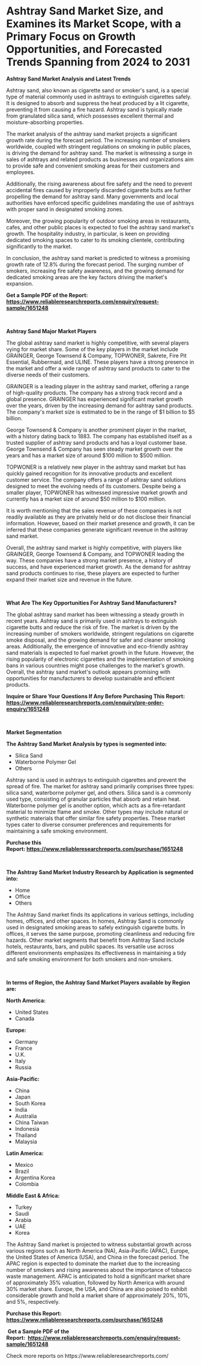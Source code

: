 <p><h1>Ashtray Sand Market Size, and Examines its Market Scope, with a Primary Focus on Growth Opportunities, and Forecasted Trends Spanning from 2024 to 2031</h1></p><p><strong>Ashtray Sand Market Analysis and Latest Trends</strong></p>
<p><p>Ashtray sand, also known as cigarette sand or smoker's sand, is a special type of material commonly used in ashtrays to extinguish cigarettes safely. It is designed to absorb and suppress the heat produced by a lit cigarette, preventing it from causing a fire hazard. Ashtray sand is typically made from granulated silica sand, which possesses excellent thermal and moisture-absorbing properties.</p><p>The market analysis of the ashtray sand market projects a significant growth rate during the forecast period. The increasing number of smokers worldwide, coupled with stringent regulations on smoking in public places, is driving the demand for ashtray sand. The market is witnessing a surge in sales of ashtrays and related products as businesses and organizations aim to provide safe and convenient smoking areas for their customers and employees.</p><p>Additionally, the rising awareness about fire safety and the need to prevent accidental fires caused by improperly discarded cigarette butts are further propelling the demand for ashtray sand. Many governments and local authorities have enforced specific guidelines mandating the use of ashtrays with proper sand in designated smoking zones.</p><p>Moreover, the growing popularity of outdoor smoking areas in restaurants, cafes, and other public places is expected to fuel the ashtray sand market's growth. The hospitality industry, in particular, is keen on providing dedicated smoking spaces to cater to its smoking clientele, contributing significantly to the market.</p><p>In conclusion, the ashtray sand market is predicted to witness a promising growth rate of 12.8% during the forecast period. The surging number of smokers, increasing fire safety awareness, and the growing demand for dedicated smoking areas are the key factors driving the market's expansion.</p></p>
<p><strong>Get a Sample PDF of the Report:&nbsp; <a href="https://www.reliableresearchreports.com/enquiry/request-sample/1651248">https://www.reliableresearchreports.com/enquiry/request-sample/1651248</a></strong></p>
<p>&nbsp;</p>
<p><strong>Ashtray Sand Major Market Players</strong></p>
<p><p>The global ashtray sand market is highly competitive, with several players vying for market share. Some of the key players in the market include GRAINGER, George Townsend & Company, TOPWONER, Sakrete, Fire Pit Essential, Rubbermaid, and ULINE. These players have a strong presence in the market and offer a wide range of ashtray sand products to cater to the diverse needs of their customers.</p><p>GRAINGER is a leading player in the ashtray sand market, offering a range of high-quality products. The company has a strong track record and a global presence. GRAINGER has experienced significant market growth over the years, driven by the increasing demand for ashtray sand products. The company's market size is estimated to be in the range of $1 billion to $5 billion.</p><p>George Townsend & Company is another prominent player in the market, with a history dating back to 1883. The company has established itself as a trusted supplier of ashtray sand products and has a loyal customer base. George Townsend & Company has seen steady market growth over the years and has a market size of around $100 million to $500 million.</p><p>TOPWONER is a relatively new player in the ashtray sand market but has quickly gained recognition for its innovative products and excellent customer service. The company offers a range of ashtray sand solutions designed to meet the evolving needs of its customers. Despite being a smaller player, TOPWONER has witnessed impressive market growth and currently has a market size of around $50 million to $100 million.</p><p>It is worth mentioning that the sales revenue of these companies is not readily available as they are privately held or do not disclose their financial information. However, based on their market presence and growth, it can be inferred that these companies generate significant revenue in the ashtray sand market.</p><p>Overall, the ashtray sand market is highly competitive, with players like GRAINGER, George Townsend & Company, and TOPWONER leading the way. These companies have a strong market presence, a history of success, and have experienced market growth. As the demand for ashtray sand products continues to rise, these players are expected to further expand their market size and revenue in the future.</p></p>
<p>&nbsp;</p>
<p><strong>What Are The Key Opportunities For Ashtray Sand Manufacturers?</strong></p>
<p><p>The global ashtray sand market has been witnessing a steady growth in recent years. Ashtray sand is primarily used in ashtrays to extinguish cigarette butts and reduce the risk of fire. The market is driven by the increasing number of smokers worldwide, stringent regulations on cigarette smoke disposal, and the growing demand for safer and cleaner smoking areas. Additionally, the emergence of innovative and eco-friendly ashtray sand materials is expected to fuel market growth in the future. However, the rising popularity of electronic cigarettes and the implementation of smoking bans in various countries might pose challenges to the market's growth. Overall, the ashtray sand market's outlook appears promising with opportunities for manufacturers to develop sustainable and efficient products.</p></p>
<p><strong>Inquire or Share Your Questions If Any Before Purchasing This Report: <a href="https://www.reliableresearchreports.com/enquiry/pre-order-enquiry/1651248">https://www.reliableresearchreports.com/enquiry/pre-order-enquiry/1651248</a></strong></p>
<p>&nbsp;</p>
<p><strong>Market Segmentation</strong></p>
<p><strong>The Ashtray Sand Market Analysis by types is segmented into:</strong></p>
<p><ul><li>Silica Sand</li><li>Waterborne Polymer Gel</li><li>Others</li></ul></p>
<p><p>Ashtray sand is used in ashtrays to extinguish cigarettes and prevent the spread of fire. The market for ashtray sand primarily comprises three types: silica sand, waterborne polymer gel, and others. Silica sand is a commonly used type, consisting of granular particles that absorb and retain heat. Waterborne polymer gel is another option, which acts as a fire-retardant material to minimize flame and smoke. Other types may include natural or synthetic materials that offer similar fire safety properties. These market types cater to diverse consumer preferences and requirements for maintaining a safe smoking environment.</p></p>
<p><strong>Purchase this Report:&nbsp;<a href="https://www.reliableresearchreports.com/purchase/1651248">https://www.reliableresearchreports.com/purchase/1651248</a></strong></p>
<p>&nbsp;</p>
<p><strong>The Ashtray Sand Market Industry Research by Application is segmented into:</strong></p>
<p><ul><li>Home</li><li>Office</li><li>Others</li></ul></p>
<p><p>The Ashtray Sand market finds its applications in various settings, including homes, offices, and other spaces. In homes, Ashtray Sand is commonly used in designated smoking areas to safely extinguish cigarette butts. In offices, it serves the same purpose, promoting cleanliness and reducing fire hazards. Other market segments that benefit from Ashtray Sand include hotels, restaurants, bars, and public spaces. Its versatile use across different environments emphasizes its effectiveness in maintaining a tidy and safe smoking environment for both smokers and non-smokers.</p></p>
<p>&nbsp;</p>
<p><strong>In terms of Region, the Ashtray Sand Market Players available by Region are:</strong></p>
<p>
    <p> <strong> North America: </strong>
        <ul>
            <li>United States</li>
            <li>Canada</li>
        </ul>
        </p> 
    <p> <strong> Europe: </strong>
        <ul>
            <li>Germany</li>
            <li>France</li>
            <li>U.K.</li>
            <li>Italy</li>
            <li>Russia</li>
        </ul>
        </p> 
    <p> <strong> Asia-Pacific: </strong>
        <ul>
            <li>China</li>
            <li>Japan</li>
            <li>South Korea</li>
            <li>India</li>
            <li>Australia</li>
            <li>China Taiwan</li>
            <li>Indonesia</li>
            <li>Thailand</li>
            <li>Malaysia</li>
        </ul>
        </p> 
    <p> <strong> Latin America: </strong>
        <ul>
            <li>Mexico</li>
            <li>Brazil</li>
            <li>Argentina Korea</li>
            <li>Colombia</li>
        </ul>
        </p> 
    <p> <strong> Middle East & Africa: </strong>
        <ul>
            <li>Turkey</li>
            <li>Saudi</li>
            <li>Arabia</li>
            <li>UAE</li>
            <li>Korea</li>
        </ul>
    </p>
    </p>
<p><p>The Ashtray Sand market is projected to witness substantial growth across various regions such as North America (NA), Asia-Pacific (APAC), Europe, the United States of America (USA), and China in the forecast period. The APAC region is expected to dominate the market due to the increasing number of smokers and rising awareness about the importance of tobacco waste management. APAC is anticipated to hold a significant market share of approximately 35% valuation, followed by North America with around 30% market share. Europe, the USA, and China are also poised to exhibit considerable growth and hold a market share of approximately 20%, 10%, and 5%, respectively.</p></p>
<p><strong>Purchase this Report: <a href="https://www.reliableresearchreports.com/purchase/1651248">https://www.reliableresearchreports.com/purchase/1651248</a></strong></p>
<p>&nbsp;<strong>Get a Sample PDF of the Report:&nbsp;&nbsp;<a href="https://www.reliableresearchreports.com/enquiry/request-sample/1651248">https://www.reliableresearchreports.com/enquiry/request-sample/1651248</a></strong></p>
<p><strong></strong></p>
<p>Check more reports on https://www.reliableresearchreports.com/</p>
